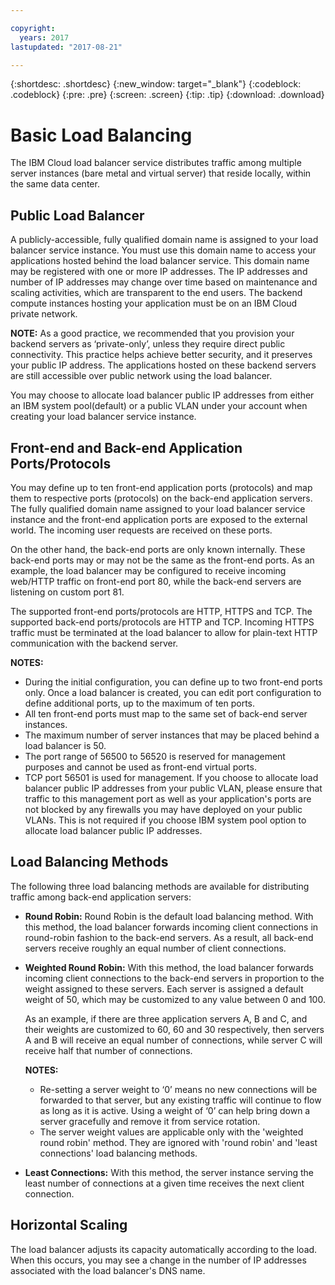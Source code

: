 ```yaml
---

copyright:
  years: 2017
lastupdated: "2017-08-21"

---
```


{:shortdesc: .shortdesc}
{:new_window: target="_blank"}
{:codeblock: .codeblock}
{:pre: .pre}
{:screen: .screen}
{:tip: .tip}
{:download: .download}

# Basic Load Balancing
The IBM Cloud load balancer service distributes traffic among multiple server instances (bare metal and virtual server) that reside locally, within the same data center. 

## Public Load Balancer 
A publicly-accessible, fully qualified domain name is assigned to your load balancer service instance. You must use this domain name to access your applications hosted behind the load balancer service. This domain name may be registered with one or more IP addresses. The IP addresses and number of IP addresses may change over time based on maintenance and scaling activities, which are transparent to the end users. The backend compute instances hosting your application must be on an IBM Cloud private network. 

**NOTE:** As a good practice, we recommended that you provision your backend servers as ‘private-only’, unless they require direct public connectivity. This practice helps achieve better security, and it preserves your public IP address. The applications hosted on these backend servers are still accessible over public network using the load balancer.  

You may choose to allocate load balancer public IP addresses from either an IBM system pool(default) or a public VLAN under your account when creating your load balancer service instance.

## Front-end and Back-end Application Ports/Protocols
You may define up to ten front-end application ports (protocols) and map them to respective ports (protocols) on the back-end application servers. The fully qualified domain name assigned to your load balancer service instance and the front-end application ports are exposed to the external world. The incoming user requests are received on these ports. 

On the other hand, the back-end ports are only known internally. These back-end ports may or may not be the same as the front-end ports. As an example, the load balancer may be configured to receive incoming web/HTTP traffic on front-end port 80, while the back-end servers are listening on custom port 81. 

The supported front-end ports/protocols are HTTP, HTTPS and TCP. The supported back-end ports/protocols are HTTP and TCP. Incoming HTTPS traffic must be terminated at the load balancer to allow for plain-text HTTP communication with the backend server. 

**NOTES:**

* During the initial configuration, you can define up to two front-end ports only. Once a load balancer is created, you can edit port configuration to define additional ports, up to the maximum of ten ports.
* All ten front-end ports must map to the same set of back-end server instances.
* The maximum number of server instances that may be placed behind a load balancer is 50.
* The port range of 56500 to 56520 is reserved for management purposes and cannot be used as front-end virtual ports. 
* TCP port 56501 is used for management. If you choose to allocate load balancer public IP addresses from your public VLAN, please ensure that traffic to this management port as well as your application's ports are not blocked by any firewalls you may have deployed on your public VLANs. This is not required if you choose IBM system pool option to allocate load balancer public IP addresses.

## Load Balancing Methods
The following three load balancing methods are available for distributing traffic among back-end application servers:

* **Round Robin:** Round Robin is the default load balancing method. With this method, the load balancer forwards incoming client connections in round-robin fashion to the back-end servers. As a result, all back-end servers receive roughly an equal number of client connections.

* **Weighted Round Robin:** With this method, the load balancer forwards incoming client connections to the back-end servers in proportion to the weight assigned to these servers. Each server is assigned a default weight of 50, which may be customized to any value between 0 and 100. 

	As an example, if there are three application servers A, B and C, and their weights are customized to 60, 60 and 30 respectively, then servers A and B will receive an equal number of connections, while server C will receive half that number of connections. 

	**NOTES:** 

	* Re-setting a server weight to ‘0’ means no new connections will be forwarded to that server, but any existing traffic will  continue to flow as long as it is active. Using a weight of ‘0’ can help bring down a server gracefully and remove it from service rotation. 
	* The server weight values are applicable only with the 'weighted round robin' method. They are ignored with 'round robin' and 'least connections' load balancing methods. 

* **Least Connections:** With this method, the server instance serving the least number of connections at a given time receives the next client connection. 


## Horizontal Scaling
The load balancer adjusts its capacity automatically according to the load. When this occurs, you may see a change in the number of IP addresses associated with the load balancer's DNS name.

